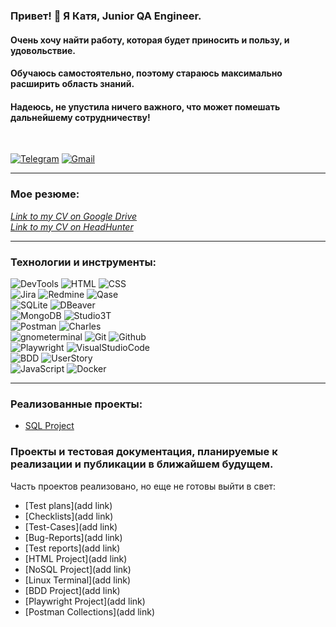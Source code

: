 ### Привет! 👋  Я Катя, Junior QA Engineer. 
#### Очень хочу найти работу, которая будет приносить и пользу, и удовольствие.
#### Обучаюсь самостоятельно, поэтому стараюсь максимально расширить область знаний.
#### Надеюсь, не упустила ничего важного, что может помешать дальнейшему сотрудничеству!
<br>

[![Telegram](https://img.shields.io/badge/Telegram-grey?style=plastic&logo=telegram&logoColor=26A5E4)](https://t.me/EkaterinaKut) 
[![Gmail](https://img.shields.io/badge/Gmail-grey?style=plastic&logo=Gmail&logoColor=EA4335)](mailto:katerinakyt@gmail.com)

---------

### Мое резюмe:
[*Link to my CV on Google Drive*](https://drive.google.com/file/d/1MmJWAE9znYNjgJENi6OIAkvTSbXtexO6/view?usp=drivesdk)\
[*Link to my CV on HeadHunter*](https://hh.ru/resume/12f15de4ff007bc5b90039ed1f736563726574)

----------

### Технологии и инструменты:

![DevTools](https://img.shields.io/badge/DevTools-grey?style=plastic)
![HTML](https://img.shields.io/badge/HTML-grey?style=plastic)
![CSS](https://img.shields.io/badge/CSS-grey?style=plastic)
<br>
![Jira](https://img.shields.io/badge/Jira-grey?style=plastic&logo=jira&logoColor=0052CC)
![Redmine](https://img.shields.io/badge/Redmine-grey?style=plastic&logo=Redmine&logoColor=B32024)
![Qase](https://img.shields.io/badge/Qase-grey?style=plastic)
<br>
![SQLite](https://img.shields.io/badge/SQLite-gray?style=plastic&logo=SQLite&logoColor=003B57)
![DBeaver](https://img.shields.io/badge/DBeaver-gray?style=plastic)
<br>
![MongoDB](https://img.shields.io/badge/MongoDB-grey?style=plastic&logo=mongodb&logoColor=47A248)
![Studio3T](https://img.shields.io/badge/Studio3T-grey?style=plastic)
<br>
![Postman](https://img.shields.io/badge/Postman-grey?style=plastic&logo=postman&logoColor=FF6C37)
![Charles](https://img.shields.io/badge/Charles-grey?style=plastic)
<br>
![gnometerminal](https://img.shields.io/badge/gnometerminal-grey?style=plastic&logo=gnometerminal&logoColor=241F31)
![Git](https://img.shields.io/badge/Git-grey?style=plastic&logo=git&logoColor=F05032)
![Github](https://img.shields.io/badge/Github-grey?style=plastic&logo=github&logoColor=181717)
<br>
![Playwright](https://img.shields.io/badge/Playwright-grey?style=plastic&logo=Playwright&logoColor=#2EAD33)
![VisualStudioCode](https://img.shields.io/badge/VisualStudioCode-grey?style=plastic&logo=VisualStudioCode&logoColor=007ACC)
<br>
![BDD](https://img.shields.io/badge/BDD-grey?style=plastic)
![UserStory](https://img.shields.io/badge/UserStory-grey?style=plastic)
<br>
![JavaScript](https://img.shields.io/badge/JavaScript-grey?style=plastic&logo=JavaScript&logoColor=F7DF1E)
![Docker](https://img.shields.io/badge/Docker-grey?style=plastic&logo=Docker&logoColor=2496ED)

---------

### Реализованные проекты:
- [SQL Project](https://ekaterinakutiminskaya.github.io/SQLite_Project/)

### Проекты и тестовая документация, планируемые к реализации и публикации в ближайшем будущем.
Часть проектов реализовано, но еще не готовы выйти в свет:
- [Test plans](add link)
- [Checklists](add link)
- [Test-Cases](add link)
- [Bug-Reports](add link)
- [Test reports](add link)
- [HTML Project](add link)
- [NoSQL Project](add link)
- [Linux Terminal](add link) 
- [BDD Project](add link)
- [Playwright Project](add link)
- [Postman Collections](add link)   <!-- public view -->
